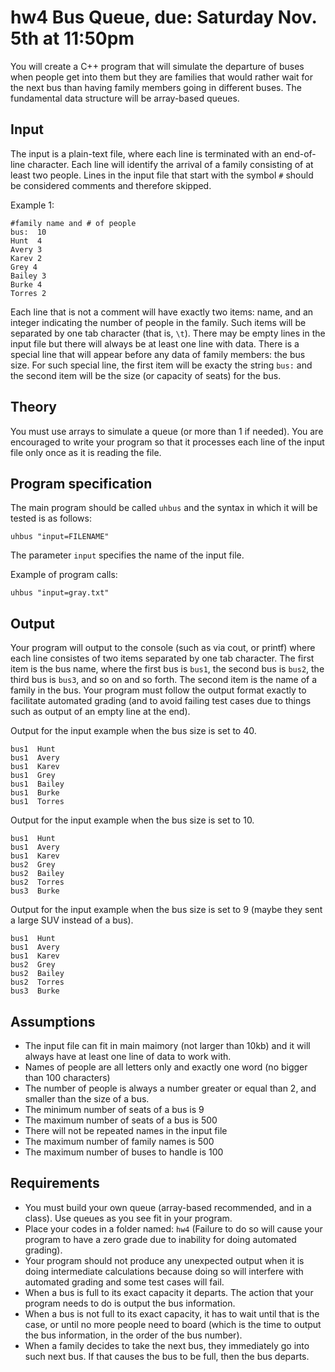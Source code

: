 # hw4 Bus Queue, due: Saturday Nov. 5th at 11:50pm

You will create a C++ program that will simulate the departure of buses when people get into them but they are families that would rather wait for the next bus than having family members going in different buses. 
The fundamental data structure will be array-based queues.

## Input 

The input is a plain-text file, where each line is terminated with an end-of-line character.
Each line will identify the arrival of a family consisting of at least two people.
Lines in the input file that start with the symbol `#` should be considered comments and therefore skipped.

Example 1:

    #family name and # of people
    bus:  10
    Hunt  4
    Avery 3
    Karev 2
    Grey 4
    Bailey 3
    Burke 4
    Torres 2

Each line that is not a comment will have exactly two items: name, and an integer indicating the number of people in the family.
Such items will be separated by one tab character (that is, `\t`).
There may be empty lines in the input file but there will always be at least one line with data.
There is a special line that will appear before any data of family members: the bus size. For such special line, the first item will be exacty the string `bus:` and the second item will be the size (or capacity of seats) for the bus.

## Theory

You must use arrays to simulate a queue (or more than 1 if needed).
You are encouraged to write your program so that it processes each line of the input file only once as it is reading the file. 

## Program specification

The main program should be called `uhbus` and the syntax in which it will be tested is as follows:

`uhbus "input=FILENAME"`

The parameter `input` specifies the name of the input file.

Example of program calls:

`uhbus "input=gray.txt"`

## Output

Your program will output to the console (such as via cout, or printf) where each line consistes of two items separated by one tab character.
The first item is the bus name, where the first bus is `bus1`, the second bus is `bus2`, the third bus is `bus3`, and so on and so forth.
The second item is the name of a family in the bus.
Your program must follow the output format exactly to facilitate automated grading (and to avoid failing test cases due to things such as output of an empty line at the end).

Output for the input example when the bus size is set to 40.

    bus1  Hunt  
    bus1  Avery 
    bus1  Karev 
    bus1  Grey
    bus1  Bailey 
    bus1  Burke 
    bus1  Torres 
    
Output for the input example when the bus size is set to 10.

    bus1  Hunt  
    bus1  Avery 
    bus1  Karev 
    bus2  Grey 
    bus2  Bailey 
    bus2  Torres 
    bus3  Burke 

Output for the input example when the bus size is set to 9 (maybe they sent a large SUV instead of a bus).

    bus1  Hunt 
    bus1  Avery 
    bus1  Karev 
    bus2  Grey 
    bus2  Bailey 
    bus2  Torres 
    bus3  Burke 
    
## Assumptions

* The input file can fit in main maimory (not larger than 10kb) and it will always have at least one line of data to work with.
* Names of people are all letters only and exactly one word (no bigger than 100 characters)
* The number of people is always a number greater or equal than 2, and smaller than the size of a bus.
* The minimum number of seats of a bus is 9
* The maximum number of seats of a bus is 500
* There will not be repeated names in the input file
* The maximum number of family names is 500
* The maximum number of buses to handle is 100

## Requirements

* You must build your own queue (array-based recommended, and in a class). Use queues as you see fit in your program.
* Place your codes in a folder named: `hw4` (Failure to do so will cause your program to have a zero grade due to inability for doing automated grading).
* Your program should not produce any unexpected output when it is doing intermediate calculations because doing so will interfere with automated grading and some test cases will fail.
* When a bus is full to its exact capacity it departs. The action that your program needs to do is output the bus information.
* When a bus is not full to its exact capacity, it has to wait until that is the case, or until no more people need to board (which is the time to output the bus information, in the order of the bus number).
* When a family decides to take the next bus, they immediately go into such next bus. If that causes the bus to be full, then the bus departs.
